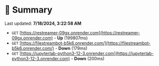 # 📖 Summary
Last updated: **7/18/2024, 3:22:58 AM**

- `GET` [https://restreamer-09gx.onrender.com](https://restreamer-09gx.onrender.com) - **Up** (199807ms)
- `GET` [https://filestreambot-b5k6.onrender.com/](https://filestreambot-b5k6.onrender.com/) - **Down** (179ms)
- `GET` [https://jupyterlab-python3-12-3.onrender.com](https://jupyterlab-python3-12-3.onrender.com) - **Down** (200ms)
